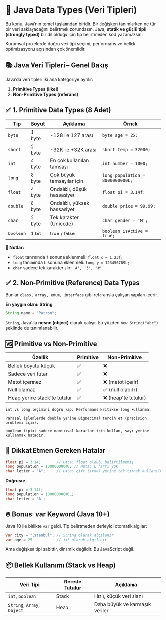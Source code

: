 # 🔢 Java Data Types (Veri Tipleri)

Bu konu, Java’nın temel taşlarından biridir. Bir değişken tanımlarken ne tür bir veri saklayacağını belirtmek zorundasın. Java, __statik ve güçlü tipli (strongly typed)__ bir dil olduğu için tip belirtmeden kod yazamazsın.

Kurumsal projelerde doğru veri tipi seçimi, performans ve bellek optimizasyonu açısından çok önemlidir.

## 📚 Java Veri Tipleri – Genel Bakış

Java’da veri tipleri iki ana kategoriye ayrılır:

1. __Primitive Types (ilkel)__
2. __Non-Primitive Types (referans)__

## ✅ 1. Primitive Data Types (8 Adet)

| Tip       | Boyut  | Açıklama                     | Örnek                            |
| --------- | ------ | ---------------------------- | -------------------------------- |
| `byte`    | 1 byte | -128 ile 127 arası           | `byte age = 25;`                 |
| `short`   | 2 byte | -32K ile +32K arası          | `short temp = 32000;`            |
| `int`     | 4 byte | En çok kullanılan tamsayı    | `int number = 1000;`             |
| `long`    | 8 byte | Çok büyük tamsayılar için    | `long population = 8000000000L;` |
| `float`   | 4 byte | Ondalıklı, düşük hassasiyet  | `float pi = 3.14f;`              |
| `double`  | 8 byte | Ondalıklı, yüksek hassasiyet | `double price = 99.99;`          |
| `char`    | 2 byte | Tek karakter (Unicode)       | `char gender = 'M';`             |
| `boolean` | 1 bit  | true / false                 | `boolean isActive = true;`       |

__🧠 Notlar:__

- `float` tanımında `f` sonuna eklenmeli: `float x = 1.23f;`
- `long` tanımında `L` sonuna eklenmeli: `long y = 123456789L;`
- `char` sadece tek karakter alır: `'A', '3', '#'`

## ✅ 2. Non-Primitive (Reference) Data Types

Bunlar `class, array, enum, interface` gibi referansla çalışan yapıları içerir.

__En yaygın olanı: String__

```java 
String name = "Patron";
```

`String`, Java'da __nesne (object)__ olarak çalışır. Bu yüzden `new String("abc")` şeklinde de tanımlanabilir.

## 🆚 Primitive vs Non-Primitive

| Özellik                      | Primitive | Non-Primitive       |
| ---------------------------- | --------- | ------------------- |
| Bellek boyutu küçük          | ✅         | ❌                   |
| Sadece veri tutar            | ✅         | ❌                   |
| Metot içermez                | ✅         | ❌ (metot içerir)    |
| Null olamaz                  | ✅         | ✅ (null olabilir)   |
| Heap yerine stack’te tutulur | ✅         | ❌ (heap'te tutulur) |


```
int vs long seçimini doğru yap. Performans kritikse long kullanma.

Parasal işlemlerde double yerine BigDecimal tercih et (precision problemi için).

boolean tipini sadece mantıksal kararlar için kullan, sayı yerine kullanmak hatadır.
```

## 🚨 Dikkat Etmen Gereken Hatalar

```java
float pi = 3.14;       // Hata: float olduğu belirtilmemiş
long population = 10000000000; // Hata: L harfi yok
char letter = "A";     // Hata: çift tırnak yerine tek tırnak kullanılmalı
```

__Doğrusu:__

```java
float pi = 3.14f;
long population = 10000000000L;
char letter = 'A';
```

## 🔥 Bonus: var Keyword (Java 10+)

Java 10 ile birlikte `var` geldi. Tip belirtmeden derleyici otomatik algılar:

```java
var city = "Istanbul"; // String olarak algılanır
var age = 25;          // int olarak algılanır
```

Ama değişken tipi sabittir, dinamik değildir. Bu JavaScript değil.

## 📦 Bellek Kullanımı (Stack vs Heap)

| Veri Tipi                   | Nerede Tutulur | Açıklama                       |
| --------------------------- | -------------- | ------------------------------ |
| `int`, `boolean`            | Stack          | Hızlı, küçük veri alanı        |
| `String`, `Array`, `Object` | Heap           | Daha büyük ve karmaşık veriler |


